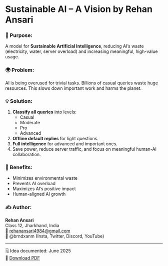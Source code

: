 # Sustainable AI – A Vision by Rehan Ansari

### 🧠 Purpose:
A model for **Sustainable Artificial Intelligence**, reducing AI’s waste (electricity, water, server overload) and increasing meaningful, high-value usage.

### 🌍 Problem:
AI is being overused for trivial tasks. Billions of casual queries waste huge resources. This slows down important work and harms the planet.

### 💡 Solution:
1. **Classify all queries** into levels:
   - Casual
   - Moderate
   - Pro
   - Advanced
2. **Offline default replies** for light questions.
3. **Full intelligence** for advanced and important ones.
4. Save power, reduce server traffic, and focus on meaningful human-AI collaboration.

### 📌 Benefits:
- Minimizes environmental waste
- Prevents AI overload
- Maximizes AI’s positive impact
- Human-aligned AI growth

### ✍️ Author:
**Rehan Ansari**  
Class 12, Jharkhand, India  
📧 rehanansari4984@gmail.com  
📱 @brndxanm (Insta, Twitter, Discord, YouTube)

---

🗓️ Idea documented: June 2025  
📎 [Download PDF](./Sustainable_AI_Rehan_Manifesto.pdf)
